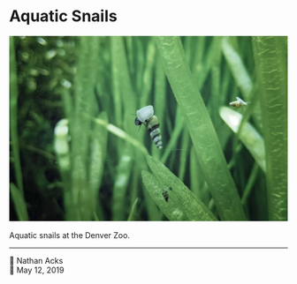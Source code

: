 # Aquatic Snails

![A snail clings to the glass of an aquarium](assets/f3bce6100404fb4724cfd4b54feca2d6.webp)

Aquatic snails at the Denver Zoo.

- - - -

👤 Nathan Acks  
📅 May 12, 2019
